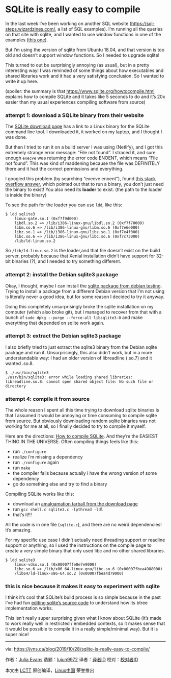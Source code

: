 [#]: collector: (lujun9972)
[#]: translator: (geekpi)
[#]: reviewer: ( )
[#]: publisher: ( )
[#]: url: ( )
[#]: subject: (SQLite is really easy to compile)
[#]: via: (https://jvns.ca/blog/2019/10/28/sqlite-is-really-easy-to-compile/)
[#]: author: (Julia Evans https://jvns.ca/)

SQLite is really easy to compile
======

In the last week I’ve been working on another SQL website (<https://sql-steps.wizardzines.com/>, a list of SQL examples). I’m running all the queries on that site with sqlite, and I wanted to use window functions in one of the examples ([this one][1]).

But I’m using the version of sqlite from Ubuntu 18.04, and that version is too old and doesn’t support window functions. So I needed to upgrade sqlite!

This turned to out be surprisingly annoying (as usual), but in a pretty interesting way! I was reminded of some things about how executables and shared libraries work and it had a very satisfying conclusion. So I wanted to write it up here.

(spoiler: the summary is that <https://www.sqlite.org/howtocompile.html> explains how to compile SQLite and it takes like 5 seconds to do and it’s 20x easier than my usual experiences compiling software from source)

### attempt 1: download a SQLite binary from their website

The [SQLite download page][2] has a link to a Linux binary for the SQLite command line tool. I downloaded it, it worked on my laptop, and I thought I was done.

But then I tried to run it on a build server I was using (Netlify), and I got this extremely strange error message: “File not found”. I straced it, and sure enough `execve` was returning the error code ENOENT, which means “File not found”. This was kind of maddening because the file was DEFINITELY there and it had the correct permissions and everything.

I googled this problem (by searching “execve enoent”), found [this stack overflow answer][3], which pointed out that to run a binary, you don’t just need the binary to exist! You also need its **loader** to exist. (the path to the loader is inside the binary)

To see the path for the loader you can use `ldd`, like this:

```
$ ldd sqlite3
    linux-gate.so.1 (0xf7f9d000)
    libdl.so.2 => /lib/i386-linux-gnu/libdl.so.2 (0xf7f70000)
    libm.so.6 => /lib/i386-linux-gnu/libm.so.6 (0xf7e6e000)
    libz.so.1 => /lib/i386-linux-gnu/libz.so.1 (0xf7e4f000)
    libc.so.6 => /lib/i386-linux-gnu/libc.so.6 (0xf7c73000)
    /lib/ld-linux.so.2
```

So `/lib/ld-linux.so.2` is the loader,and that file doesn’t exist on the build server, probably because that Xenial installation didn’t have support for 32-bit binaries (?), and I needed to try something different.

### attempt 2: install the Debian sqlite3 package

Okay, I thought, maybe I can install the [sqlite package from debian testing][4]. Trying to install a package from a different Debian version that I’m not using is literally never a good idea, but for some reason I decided to try it anyway.

Doing this completely unsurprisingly broke the sqlite installation on my computer (which also broke git), but I managed to recover from that with a bunch of `sudo dpkg --purge --force-all libsqlite3-0` and make everything that depended on sqlite work again.

### attempt 3: extract the Debian sqlite3 package

I also briefly tried to just extract the sqlite3 binary from the Debian sqlite package and run it. Unsurprisingly, this also didn’t work, but in a more understandable way: I had an older version of libreadline (.so.7) and it wanted .so.8.

```
$ ./usr/bin/sqlite3
./usr/bin/sqlite3: error while loading shared libraries: libreadline.so.8: cannot open shared object file: No such file or directory
```

### attempt 4: compile it from source

The whole reason I spent all this time trying to download sqlite binaries is that I assumed it would be annoying or time consuming to compile sqlite from source. But obviously downloading random sqlite binaries was not working for me at all, so I finally decided to try to compile it myself.

Here are the directions: [How to compile SQLite][5]. And they’re the EASIEST THING IN THE UNIVERSE. Often compiling things feels like this:

  * run `./configure`
  * realize i’m missing a dependency
  * run `./configure` again
  * run `make`
  * the compiler fails because actually i have the wrong version of some dependency
  * go do something else and try to find a binary



Compiling SQLite works like this:

  * download an [amalgamation tarball from the download page][2]
  * run `gcc shell.c sqlite3.c -lpthread -ldl`
  * that’s it!!!



All the code is in one file (`sqlite.c`), and there are no weird dependencies! It’s amazing.

For my specific use case I didn’t actually need threading support or readline support or anything, so I used the instructions on the compile page to create a very simple binary that only used libc and no other shared libraries.

```
$ ldd sqlite3
    linux-vdso.so.1 (0x00007ffe8e7e9000)
    libc.so.6 => /lib/x86_64-linux-gnu/libc.so.6 (0x00007fbea4988000)
    /lib64/ld-linux-x86-64.so.2 (0x00007fbea4d79000)
```

### this is nice because it makes it easy to experiment with sqlite

I think it’s cool that SQLite’s build process is so simple because in the past I’ve had fun [editing sqlite’s source code][6] to understand how its btree implementation works.

This isn’t really super surprising given what I know about SQLite (it’s made to work really well in restricted / embedded contexts, so it makes sense that it would be possible to compile it in a really simple/minimal way). But it is super nice!

--------------------------------------------------------------------------------

via: https://jvns.ca/blog/2019/10/28/sqlite-is-really-easy-to-compile/

作者：[Julia Evans][a]
选题：[lujun9972][b]
译者：[译者ID](https://github.com/译者ID)
校对：[校对者ID](https://github.com/校对者ID)

本文由 [LCTT](https://github.com/LCTT/TranslateProject) 原创编译，[Linux中国](https://linux.cn/) 荣誉推出

[a]: https://jvns.ca/
[b]: https://github.com/lujun9972
[1]: https://sql-steps.wizardzines.com/lag.html
[2]: https://www.sqlite.org/download.html
[3]: https://stackoverflow.com/questions/5234088/execve-file-not-found-when-stracing-the-very-same-file
[4]: https://packages.debian.org/bullseye/amd64/sqlite3/download
[5]: https://www.sqlite.org/howtocompile.html
[6]: https://jvns.ca/blog/2014/10/02/how-does-sqlite-work-part-2-btrees/
